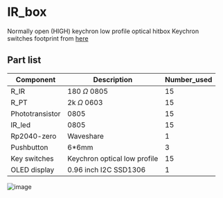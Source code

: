 # IR_box
Normally open (HIGH) keychron low profile optical hitbox
Keychron switches footprint from [here](https://github.com/girishji/keychron-optical-keyboard?tab=MIT-1-ov-file)
## Part list
| Component | Description | Number_used |
| --------------- | --------------- | --------------- |
| R_IR | 180 $\Omega$ 0805 | 15 |
| R_PT | 2k $\Omega$ 0603 | 15 |
| Phototransistor | 0805 | 15 |
| IR_led | 0805 | 15 |
| Rp2040-zero | Waveshare | 1 |
| Pushbutton | 6*6mm | 3 |
| Key switches | Keychron optical low profile | 15 |
| OLED display | 0.96 inch I2C SSD1306 | 1 |
![image](https://github.com/user-attachments/assets/a16b585b-caad-4f81-bade-980876106aa7)



